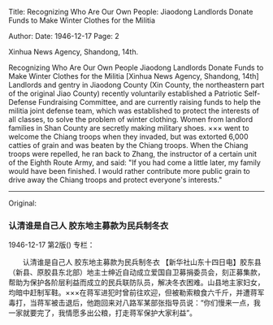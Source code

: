 Title: Recognizing Who Are Our Own People: Jiaodong Landlords Donate Funds to Make Winter Clothes for the Militia

Author: 
Date: 1946-12-17
Page: 2

Xinhua News Agency, Shandong, 14th.

Recognizing Who Are Our Own People
	Jiaodong Landlords Donate Funds to Make Winter Clothes for the Militia
    [Xinhua News Agency, Shandong, 14th] Landlords and gentry in Jiaodong County (Xin County, the northeastern part of the original Jiao County) recently voluntarily established a Patriotic Self-Defense Fundraising Committee, and are currently raising funds to help the militia joint defense team, which was established to protect the interests of all classes, to solve the problem of winter clothing. Women from landlord families in Shan County are secretly making military shoes. ××× went to welcome the Chiang troops when they invaded, but was extorted 6,000 catties of grain and was beaten by the Chiang troops. When the Chiang troops were repelled, he ran back to Zhang, the instructor of a certain unit of the Eighth Route Army, and said: "If you had come a little later, my family would have been finished. I would rather contribute more public grain to drive away the Chiang troops and protect everyone's interests."



<hr /> 

Original: 


### 认清谁是自己人  胶东地主募款为民兵制冬衣

1946-12-17
第2版()
专栏：

　　认清谁是自己人
    胶东地主募款为民兵制冬衣
    【新华社山东十四日电】胶东县（新县、原胶县东北部）地主士绅近自动成立爱国自卫募捐委员会，刻正募集款，帮助为保护各阶层利益而成立的民兵联防队员，解决冬衣困难。山县地主家妇女，均暗中赶制军鞋。×××在蒋军进犯时曾前往欢迎，但被勒索粮食六千斤，并遭蒋军毒打，当蒋军被击退后，他跑回来对八路军某部张指导员说：“你们慢来一点，我一家就要完了，我情愿多出公粮，打走蒋军保护大家利益”。

